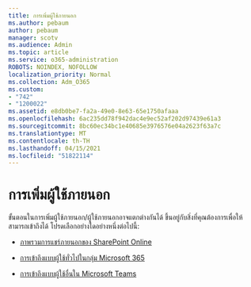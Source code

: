 ```yaml
---
title: การเพิ่มผู้ใช้ภายนอก
ms.author: pebaum
author: pebaum
manager: scotv
ms.audience: Admin
ms.topic: article
ms.service: o365-administration
ROBOTS: NOINDEX, NOFOLLOW
localization_priority: Normal
ms.collection: Adm_O365
ms.custom:
- "742"
- "1200022"
ms.assetid: e8db0be7-fa2a-49e0-8e63-65e1750afaaa
ms.openlocfilehash: 6ac235dd78f942dac4e9ec52af202d97439e61a3
ms.sourcegitcommit: 8bc60ec34bc1e40685e3976576e04a2623f63a7c
ms.translationtype: MT
ms.contentlocale: th-TH
ms.lasthandoff: 04/15/2021
ms.locfileid: "51822114"
---
```

# <a name="adding-external-users"></a>การเพิ่มผู้ใช้ภายนอก

ขั้นตอนในการเพิ่มผู้ใช้ภายนอก/ผู้ใช้ภายนอกอาจแตกต่างกันได้ ขึ้นอยู่กับสิ่งที่คุณต้องการเพื่อให้สามารถเข้าถึงได้ โปรดเลือกอย่างใดอย่างหนึ่งต่อไปนี้:
  
- [ภาพรวมการแชร์ภายนอกของ SharePoint Online](https://docs.microsoft.com/sharepoint/external-sharing-overview)

- [การเข้าถึงแบบผู้ใช้ทั่วไปในกลุ่ม Microsoft 365](https://support.office.com/article/guest-access-in-office-365-groups-bfc7a840-868f-4fd6-a390-f347bf51aff6)

- [การเข้าถึงแบบผู้ใช้อื่นใน Microsoft Teams](https://docs.microsoft.com/microsoftteams/guest-access-checklist)
